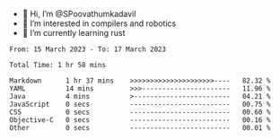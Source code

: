 - 👋 Hi, I’m @SPoovathumkadavil
- 👀 I’m interested in compilers and robotics
- 🌱 I’m currently learning rust

<!--START_SECTION:waka-->

```text
From: 15 March 2023 - To: 17 March 2023

Total Time: 1 hr 58 mins

Markdown      1 hr 37 mins    >>>>>>>>>>>>>>>>>>>>>----   82.32 %
YAML          14 mins         >>>----------------------   11.96 %
Java          4 mins          >------------------------   04.21 %
JavaScript    0 secs          -------------------------   00.75 %
CSS           0 secs          -------------------------   00.60 %
Objective-C   0 secs          -------------------------   00.16 %
Other         0 secs          -------------------------   00.01 %
```

<!--END_SECTION:waka-->

<!---
SPoovathumkadavil/SPoovathumkadavil is a ✨ special ✨ repository because its `README.md` (this file) appears on your GitHub profile.
You can click the Preview link to take a look at your changes.
--->
